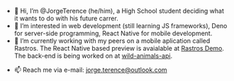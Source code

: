 - 👋 Hi, I’m @JorgeTerence (he/him), a High School student deciding what it wants to do with his future carrer.
- 👀 I’m interested in web development (still learning JS frameworks), Deno for server-side programming, React Native for mobile development.
- 🌱 I’m currently working with my peers on a mobile aplication called Rastros. The React Native based preview is avaialable at [Rastros Demo](https://github.com/JorgeTerence/Rastros-Demo). The back-end is being worked on at [wild-animals-api](https://github.com/JorgeTerence/wild-animals-api).
<!-- - 🤝 I don't have much free time, but I'd love to participate on free software projects that'd help me learn new technologies and improve my existing ones -->
- 📫 Reach me via e-mail: jorge.terence@outlook.com

<!---
JorgeTerence/JorgeTerence is a ✨ special ✨ repository because its `README.md` (this file) appears on your GitHub profile.
You can click the Preview link to take a look at your changes.
--->

